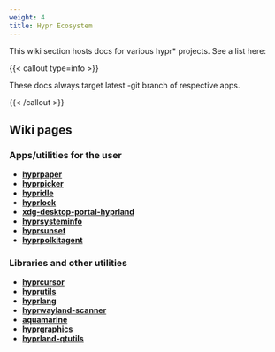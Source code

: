 ```yaml
---
weight: 4
title: Hypr Ecosystem
---
```


This wiki section hosts docs for various hypr* projects. See a list here:

{{< callout type=info >}}

These docs always target latest -git branch of respective apps.

{{< /callout >}}

## Wiki pages

### Apps/utilities for the user

- **[hyprpaper](./hyprpaper)**
- **[hyprpicker](./hyprpicker)**
- **[hypridle](./hypridle)**
- **[hyprlock](./hyprlock)**
- **[xdg-desktop-portal-hyprland](./xdg-desktop-portal-hyprland)**
- **[hyprsysteminfo](./hyprsysteminfo)**
- **[hyprsunset](./hyprsunset)**
- **[hyprpolkitagent](./hyprpolkitagent)**

### Libraries and other utilities

- **[hyprcursor](./hyprcursor)**
- **[hyprutils](./hyprutils)**
- **[hyprlang](./hyprlang)**
- **[hyprwayland-scanner](./hyprwayland-scanner)**
- **[aquamarine](./aquamarine)**
- **[hyprgraphics](./hyprgraphics)**
- **[hyprland-qtutils](./hyprland-qtutils)**
